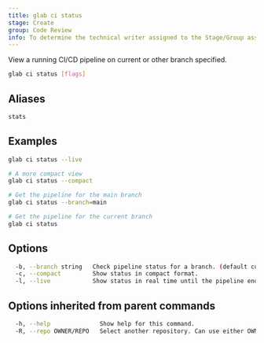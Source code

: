 ```yaml
---
title: glab ci status
stage: Create
group: Code Review
info: To determine the technical writer assigned to the Stage/Group associated with this page, see https://about.gitlab.com/handbook/product/ux/technical-writing/#assignments
---
```


<!--
This documentation is auto generated by a script.
Please do not edit this file directly. Run `make gen-docs` instead.
-->

View a running CI/CD pipeline on current or other branch specified.

```bash title="terminal"
glab ci status [flags]
```

## Aliases

```bash title="terminal"
stats
```

## Examples

```bash title="terminal"
glab ci status --live

# A more compact view
glab ci status --compact

# Get the pipeline for the main branch
glab ci status --branch=main

# Get the pipeline for the current branch
glab ci status
```

## Options

```bash title="terminal"
  -b, --branch string   Check pipeline status for a branch. (default current branch)
  -c, --compact         Show status in compact format.
  -l, --live            Show status in real time until the pipeline ends.
```

## Options inherited from parent commands

```bash title="terminal"
  -h, --help              Show help for this command.
  -R, --repo OWNER/REPO   Select another repository. Can use either OWNER/REPO or `GROUP/NAMESPACE/REPO` format. Also accepts full URL or Git URL.
```
